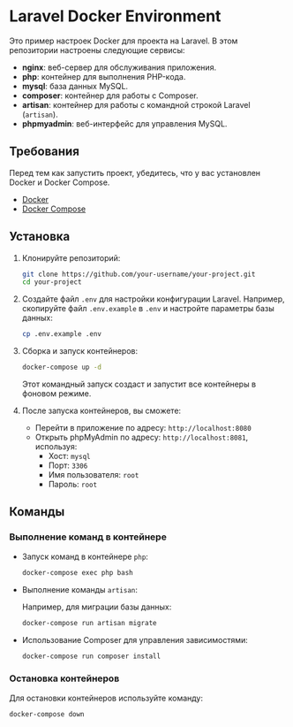 # Laravel Docker Environment

Это пример настроек Docker для проекта на Laravel. В этом репозитории настроены следующие сервисы:

- **nginx**: веб-сервер для обслуживания приложения.
- **php**: контейнер для выполнения PHP-кода.
- **mysql**: база данных MySQL.
- **composer**: контейнер для работы с Composer.
- **artisan**: контейнер для работы с командной строкой Laravel (`artisan`).
- **phpmyadmin**: веб-интерфейс для управления MySQL.

## Требования

Перед тем как запустить проект, убедитесь, что у вас установлен Docker и Docker Compose.

- [Docker](https://www.docker.com/get-started)
- [Docker Compose](https://docs.docker.com/compose/)

## Установка

1. Клонируйте репозиторий:

    ```bash
    git clone https://github.com/your-username/your-project.git
    cd your-project
    ```

2. Создайте файл `.env` для настройки конфигурации Laravel. Например, скопируйте файл `.env.example` в `.env` и настройте параметры базы данных:

    ```bash
    cp .env.example .env
    ```

3. Сборка и запуск контейнеров:

    ```bash
    docker-compose up -d
    ```

   Этот командный запуск создаст и запустит все контейнеры в фоновом режиме.

4. После запуска контейнеров, вы сможете:

    - Перейти в приложение по адресу: `http://localhost:8080`
    - Открыть phpMyAdmin по адресу: `http://localhost:8081`, используя:
        - Хост: `mysql`
        - Порт: `3306`
        - Имя пользователя: `root`
        - Пароль: `root`

## Команды

### Выполнение команд в контейнере

- Запуск команд в контейнере `php`:

    ```bash
    docker-compose exec php bash
    ```

- Выполнение команды `artisan`:

  Например, для миграции базы данных:

    ```bash
    docker-compose run artisan migrate
    ```

- Использование Composer для управления зависимостями:

    ```bash
    docker-compose run composer install
    ```

### Остановка контейнеров

Для остановки контейнеров используйте команду:

```bash
docker-compose down
